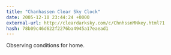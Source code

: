 ```yaml
---
title: "Chanhassen Clear Sky Clock"
date: 2005-12-10 23:44:24 +0000
external-url: http://cleardarksky.com/c/ChnhssnMNkey.html?1
hash: 78b09c46d622f2276ba4945a17eaead1
---
```


Observing conditions for home.
